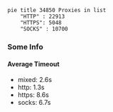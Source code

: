 
```mermaid
pie title 34850 Proxies in list
    "HTTP" : 22913
    "HTTPS": 5048
    "SOCKS" : 10700
```

### Some Info
#### Average Timeout

- mixed: 2.6s
- http: 1.3s
- https: 8.6s
- socks: 6.7s